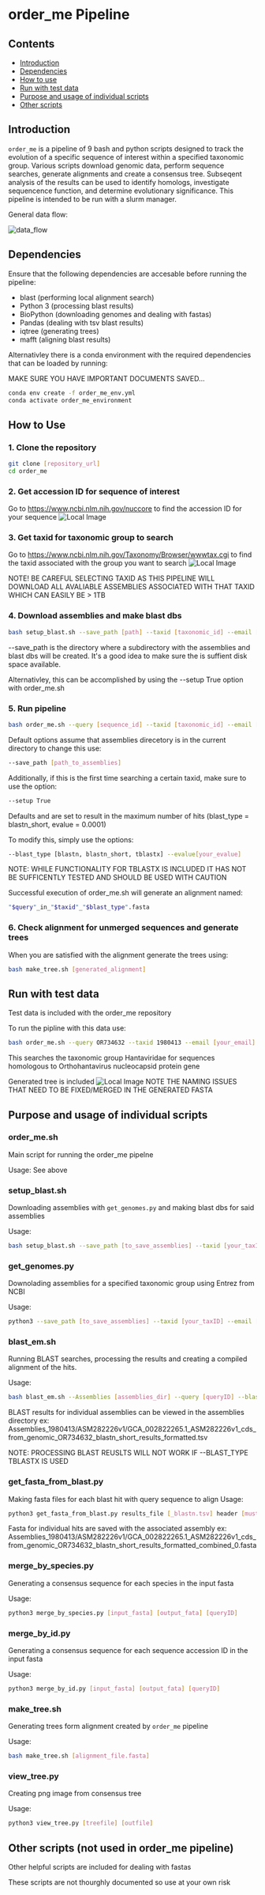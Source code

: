 # order_me Pipeline
## Contents

- [Introduction](#introduction)
- [Dependencies](#dependencies)
- [How to use](#how_to_use)
- [Run with test data](#Run_with_test_data)
- [Purpose and usage of individual scripts](#indv_scripts)
- [Other scripts](#Other_scripts)
## Introduction

`order_me` is a pipeline of 9 bash and python scripts designed to track the evolution of a specific sequence of interest within a specified taxonomic group. Various scripts download genomic data, perform sequence searches, generate alignments and create a consensus tree. Subseqent analysis of the results can be used to identify homologs, investigate sequencence function, and determine evolutionary significance. This pipeline is intended to be run with a slurm manager.  

General data flow:

![data_flow](data_flow.png)



## Dependencies

Ensure that the following dependencies are accesable before running the pipeline:
- blast (performing local alignment search)
- Python 3 (processing blast results)
- BioPython (downloading genomes and dealing with fastas)
- Pandas (dealing with tsv blast results)
- iqtree (generating trees)
- mafft (aligning blast results)

Alternativley there is a conda environment with the required dependencies that can be loaded by running:

MAKE SURE YOU HAVE IMPORTANT DOCUMENTS SAVED...

```bash
conda env create -f order_me_env.yml
conda activate order_me_environment
```

## How to Use

### 1. Clone the repository

```bash
git clone [repository_url]
cd order_me
```
### 2. Get accession ID for sequence of interest
Go to https://www.ncbi.nlm.nih.gov/nuccore to find the accession ID for your sequence
![Local Image](find_queryID.png)
### 3. Get taxid for taxonomic group to search
Go to https://www.ncbi.nlm.nih.gov/Taxonomy/Browser/wwwtax.cgi to find the taxid associated with the group you want to search
![Local Image](find_taxid.png)


NOTE! BE CAREFUL SELECTING TAXID AS THIS PIPELINE WILL DOWNLOAD ALL AVALIABLE ASSEMBLIES ASSOCIATED WITH THAT TAXID WHICH CAN EASILY BE > 1TB

### 4. Download assemblies and make blast dbs
```bash
bash setup_blast.sh --save_path [path] --taxid [taxonomic_id] --email [your_email]
```
--save_path is the directory where a subdirectory with the assemblies and blast dbs will be created. It's a good idea to make sure the is suffient disk space available.

Alternativley, this can be accomplished by using the --setup True option with order_me.sh
### 5. Run pipeline
```bash
bash order_me.sh --query [sequence_id] --taxid [taxonomic_id] --email [your_email] [other_options...]
```
Default options assume that assemblies direcetory is in the current directory to change this use:
```bash
--save_path [path_to_assemblies]
```
Additionally, if this is the first time searching a certain taxid, make sure to use the option:
```bash
--setup True
```
Defaults and are set to result in the maximum number of hits (blast_type = blastn_short, evalue = 0.0001) 

To modify this, simply use the options: 
```bash
--blast_type [blastn, blastn_short, tblastx] --evalue[your_evalue]
```
NOTE: WHILE FUNCTIONALITY FOR TBLASTX IS INCLUDED IT HAS NOT BE SUFFICENTLY TESTED AND SHOULD BE USED WITH CAUTION

Successful execution of order_me.sh will generate an alignment named:
```bash
"$query"_in_"$taxid"_"$blast_type".fasta
```

### 6. Check alignment for unmerged sequences and generate trees
When you are satisfied with the alignment generate the trees using:
```bash
bash make_tree.sh [generated_alignment]
```
## Run with test data
Test data is included with the order_me repository 

To run the pipline with this data use:
```bash
bash order_me.sh --query OR734632 --taxid 1980413 --email [your_email]
``` 
This searches the taxonomic group Hantaviridae for sequences homologous to Orthohantavirus nucleocapsid protein gene

Generated tree is included
![Local Image](OR734632/OR734632_in_1980413_blastn_short_tree.png)
NOTE THE NAMING ISSUES THAT NEED TO BE FIXED/MERGED IN THE GENERATED FASTA

## Purpose and usage of individual scripts

### order_me.sh
Main script for running the order_me pipelne

Usage: See above
### setup_blast.sh
Downloading assemblies with `get_genomes.py` and making blast dbs for said assemblies

Usage: 
```bash
bash setup_blast.sh --save_path [to_save_assemblies] --taxid [your_taxID] --email [your@email.com]
```
### get_genomes.py
Downolading assemblies for a specified taxonomic group using Entrez from NCBI

Usage:
```bash
python3 --save_path [to_save_assemblies] --taxid [your_taxID] --email [your@email.com]
```
### blast_em.sh
Running BLAST searches, processing the results and creating a compiled alignment of the hits.

Usage:
```bash
bash blast_em.sh --Assemblies [assemblies_dir] --query [queryID] --blast_type [blastn, blastn_short, tblastx] --evalue [evalue] --merge_by [species, id] --output_alignment[name_to_save_alignment]
```
BLAST results for individual assemblies can be viewed in the assemblies directory ex: Assemblies_1980413/ASM282226v1/GCA_002822265.1_ASM282226v1_cds_from_genomic_OR734632_blastn_short_results_formatted.tsv

NOTE: PROCESSING BLAST REUSLTS WILL NOT WORK IF --BLAST_TYPE TBLASTX IS USED 
### get_fasta_from_blast.py 
Making fasta files for each blast hit with query sequence to align
Usage: 
```bash
python3 get_fasta_from_blast.py results_file [_blastn.tsv] header [must_match_outfmt_of_blast] query_file [query.fasta]
```
Fasta for individual hits are saved with the associated assembly ex: Assemblies_1980413/ASM282226v1/GCA_002822265.1_ASM282226v1_cds_from_genomic_OR734632_blastn_short_results_formatted_combined_0.fasta 

### merge_by_species.py
Generating a consensus sequence for each species in the input fasta

Usage:
```bash
python3 merge_by_species.py [input_fasta] [output_fata] [queryID]
```

### merge_by_id.py 
Generating a consensus sequence for each sequence accession ID in the input fasta

Usage:
```bash
python3 merge_by_id.py [input_fasta] [output_fata] [queryID]
```

### make_tree.sh
Generating trees form alignment created by `order_me` pipeline

Usage:
```bash
bash make_tree.sh [alignment_file.fasta]
```

### view_tree.py
Creating png image from consensus tree

Usage:
```bash
python3 view_tree.py [treefile] [outfile]
```
## Other scripts (not used in order_me pipeline)
Other helpful scripts are included for dealing with fastas

These scripts are not thourghly documented so use at your own risk


